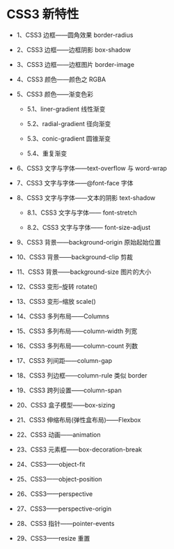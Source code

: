 # CSS3 新特性

-   1、CSS3 边框——圆角效果 border-radius

-   2、CSS3 边框——边框阴影 box-shadow

-   3、CSS3 边框——边框图片 border-image

-   4、CSS3 颜色——颜色之 RGBA

-   5、CSS3 颜色——渐变色彩

    -   5.1、liner-gradient 线性渐变

    -   5.2、radial-gradient 径向渐变

    -   5.3、conic-gradient 圆锥渐变

    -   5.4、重复渐变

-   6、CSS3 文字与字体——text-overflow 与 word-wrap

-   7、CSS3 文字与字体——@font-face 字体

-   8、CSS3 文字与字体——文本的阴影 text-shadow

    -   8.1、CSS3 文字与字体—— font-stretch

    -   8.2、CSS3 文字与字体—— font-size-adjust

-   9、CSS3 背景——background-origin 原始起始位置

-   10、CSS3 背景——background-clip 剪裁

-   11、CSS3 背景——background-size 图片的大小

-   12、CSS3 变形–旋转 rotate()

-   13、CSS3 变形–缩放 scale()

-   14、CSS3 多列布局——Columns

-   15、CSS3 多列布局——column-width 列宽

-   16、CSS3 多列布局——column-count 列数

-   17、CSS3 列间距——column-gap

-   18、CSS3 列边框——column-rule 类似 border

-   19、CSS3 跨列设置——column-span

-   20、CSS3 盒子模型——box-sizing

-   21、CSS3 伸缩布局(弹性盒布局)——Flexbox

-   22、CSS3 动画——animation

-   23、CSS3 元素框——box-decoration-break

-   24、CSS3——object-fit

-   25、CSS3——object-position

-   26、CSS3——perspective

-   27、CSS3——perspective-origin

-   28、CSS3 指针——pointer-events

-   29、CSS3——resize 重置
